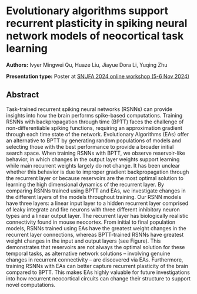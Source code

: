 # Evolutionary algorithms support recurrent plasticity in spiking neural network models of neocortical task learning

**Authors:** Ivyer Mingwei Qu, Huaze Liu, Jiayue Dora Li, Yuqing Zhu
                           


**Presentation type:** Poster at [SNUFA 2024 online workshop (5-6 Nov 2024)](https://snufa.net/2024)

## Abstract

Task-trained recurrent spiking neural networks (RSNNs) can provide insights into how the brain performs spike-based computations. Training RSNNs with backpropagation through time (BPTT) faces the challenge of non-differentiable spiking functions, requiring an approximation gradient through each time state of the network. Evolutionary Algorithms (EAs) offer an alternative to BPTT by generating random populations of models and selecting those with the best performance to provide a broader initial search space. When training RSNNs with BPTT, we observe reservoir-like behavior, in which changes in the output layer weights support learning while main recurrent weights largely do not change. It has been unclear whether this behavior is due to improper gradient backpropagation through the recurrent layer or because reservoirs are the most optimal solution to learning the high dimensional dynamics of the recurrent layer. By comparing RSNNs trained using BPTT and EAs, we investigate changes in the different layers of the models throughout training. Our RSNN models have three layers: a linear input layer to a hidden recurrent layer comprised of leaky integrate and fire neurons with three different inhibitory neuron types and a linear output layer. The recurrent layer has biologically realistic connectivity found in mouse neocortex. From initial to final population models, RSNNs trained using EAs have the greatest weight changes in the recurrent layer connections, whereas BPTT-trained RSNNs have greatest weight changes in the input and output layers (see Figure). This demonstrates that reservoirs are not always the optimal solution for these temporal tasks, as alternative network solutions – involving genuine changes in recurrent connectivity – are discovered via EAs. Furthermore, training RSNNs with EAs can better capture recurrent plasticity of the brain compared to BPTT. This makes EAs highly valuable for future investigations into how recurrent neocortical circuits can change their structure to support novel computations.